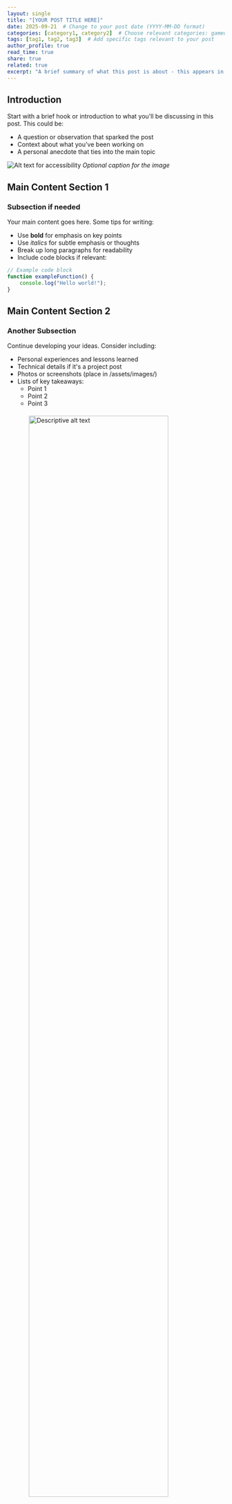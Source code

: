 ```yaml
---
layout: single
title: "[YOUR POST TITLE HERE]"
date: 2025-09-21  # Change to your post date (YYYY-MM-DD format)
categories: [category1, category2]  # Choose relevant categories: gamedev, projects, tech, music, thoughts, life
tags: [tag1, tag2, tag3]  # Add specific tags relevant to your post
author_profile: true
read_time: true
share: true
related: true
excerpt: "A brief summary of what this post is about - this appears in previews and social media shares."
---
```


## Introduction

Start with a brief hook or introduction to what you'll be discussing in this post. This could be:
- A question or observation that sparked the post
- Context about what you've been working on
- A personal anecdote that ties into the main topic

<!-- Example: Add an image inline -->
![Alt text for accessibility](/assets/images/your-inline-image.jpg)
*Optional caption for the image*

## Main Content Section 1

### Subsection if needed

Your main content goes here. Some tips for writing:

- Use **bold** for emphasis on key points
- Use *italics* for subtle emphasis or thoughts
- Break up long paragraphs for readability
- Include code blocks if relevant:

```javascript
// Example code block
function exampleFunction() {
    console.log("Hello world!");
}
```

## Main Content Section 2

### Another Subsection

Continue developing your ideas. Consider including:

- Personal experiences and lessons learned
- Technical details if it's a project post
- Photos or screenshots (place in /assets/images/)
- Lists of key takeaways:
  - Point 1
  - Point 2  
  - Point 3

<!-- Example: Image with specific sizing -->
<img src="/assets/images/your-sized-image.jpg" alt="Descriptive alt text" style="width: 80%; height: auto; display: block; margin: 20px auto;">

## Reflection/Conclusion

Wrap up with:
- Key insights or lessons learned
- What's next for this project/topic
- Questions for readers to consider
- Call to action (comments, shares, etc.)

---

## Additional Resources (Optional)

If relevant, include links to:
- Related projects
- Useful tools or references
- Other blog posts or articles
- Your social media or project links

---

## Image Usage Guide

**Inline Images (Recommended):**
- Basic: `![Alt text](/assets/images/filename.jpg)`
- With caption: Add `*Caption text*` on the line below
- Custom sizing: Use HTML `<img>` tag with style attributes

**Image Dimensions for Inline Use:**
- **Full width**: 800-1200px wide (scales automatically)
- **Medium size**: 600-800px wide (good for most content)
- **Small/thumbnail**: 300-500px wide
- **Height**: Maintain original aspect ratio (auto-scaling)

**Image Tips:**
- Place all images in `/assets/images/` folder
- Use descriptive filenames: `2025-09-21-project-screenshot.jpg`
- Optimize images for web (keep file sizes under 1MB)
- Always include alt text for accessibility
- JPG for photos, PNG for screenshots/graphics with transparency

---

*What are your thoughts on [topic]? Feel free to reach out on [LinkedIn](https://linkedin.com/in/charlesbwhetstone) or check out my other projects!*